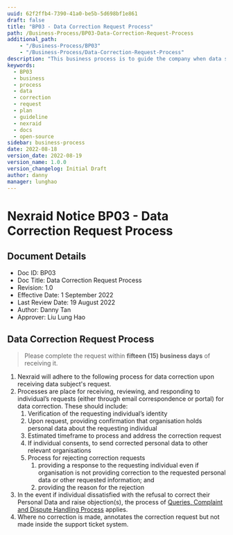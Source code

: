 ```yaml
---
uuid: 62f2ffb4-7390-41a0-be5b-5d698bf1e861
draft: false
title: "BP03 - Data Correction Request Process"
path: /Business-Process/BP03-Data-Correction-Request-Process
additional_path:
    - "/Business-Process/BP03"
    - "/Business-Process/Data-Correction-Request-Process"
description: "This business process is to guide the company when data subject access request."
keywords:
  - BP03
  - business
  - process
  - data
  - correction
  - request
  - plan
  - guideline
  - nexraid
  - docs
  - open-source
sidebar: business-process
date: 2022-08-18
version_date: 2022-08-19
version_name: 1.0.0
version_changelog: Initial Draft
author: danny
manager: lunghao
---
```



# Nexraid Notice BP03 - Data Correction Request Process

## Document Details
* Doc ID: BP03
* Doc Title: Data Correction Request Process
* Revision: 1.0
* Effective Date: 1 September 2022
* Last Review Date: 19 August 2022
* Author: Danny Tan
* Approver: Liu Lung Hao


## Data Correction Request Process
> Please complete the request within **fifteen (15) business days** of receiving it.

1. Nexraid will adhere to the following process for data correction upon receiving data subject's request.
2. Processes are place for receiving, reviewing, and responding to individual’s requests (either through email correspondence or portal) for data correction. These should include: 
    1. Verification of the requesting individual’s identity
    2. Upon request, providing confirmation that organisation holds personal data about the requesting individual
    3. Estimated timeframe to process and address the correction request
    4. If individual consents, to send corrected personal data to other relevant organisations
    5. Process for rejecting correction requests
        1. providing a response to the requesting individual even if organisation is not providing correction to the requested personal data or other requested information; and
        2. providing the reason for the rejection
3. In the event if individual dissatisfied with the refusal to correct their Personal Data and raise objection(s), the process of [Queries, Complaint and Dispute Handling Process](../BP04-Queries-Complaint-and-Dispute-Handling-Process) applies.
4. Where no correction is made, annotates the correction request but not made inside the support ticket system.